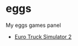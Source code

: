 # eggs
My eggs games panel

* [Euro Truck Simulator 2](https://github.com/tortonight/eggs/tree/main/game_eggs/truck-simulator)
